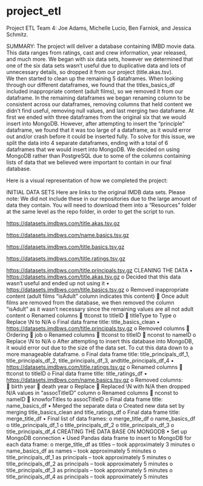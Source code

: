 # project_etl
Project ETL
Team 4: Joe Adams, Michelle Lucio, Ben Farniok, and Jessica Schmitz.

SUMMARY:
 The project will deliver a database containing IMBD movie data. This data ranges from ratings, cast and crew information, year released, and much more. We began with six data sets, however we determined that one of the six data sets wasn’t useful due to duplicative data and lots of unnecessary details, so dropped it from our project (title.akas.tsv).  
We then started to clean up the remaining 5 dataframes. When looking through our different dataframes, we found that the titles_basics_df included inappropriate content (adult films), so we removed it from our dataframe. In the remaining dataframes we began renaming column to be consistent across our dataframes, removing columns that held content we didn’t find useful, removing null values, and last merging two dataframe.
 At first we ended with three dataframes from the original six that we would insert into MongoDB. However, after attempting to insert the “principle” dataframe, we found that it was too large of a dataframe, as it would error out and/or crash before it could be inserted fully. To solve for this issue, we split the data into 4 separate dataframes, ending with a total of 6 dataframes that we would insert into MongoDB. We decided on using MongoDB rather than PostgreSQL due to some of the columns containing lists of data that we believed were important to contain in our final database. 

Here is a visual representation of how we completed the project: 
 

INITIAL DATA SETS
Here are links to the original IMDB data sets. Please note: We did not include these in our repositories due to the large amount of data they contain. You will need to download them into a “Resources” folder at the same level as the repo folder, in order to get the script to run. 

https://datasets.imdbws.com/title.akas.tsv.gz

https://datasets.imdbws.com/name.basics.tsv.gz

https://datasets.imdbws.com/title.basics.tsv.gz

https://datasets.imdbws.com/title.ratings.tsv.gz

https://datasets.imdbws.com/title.principals.tsv.gz
CLEANING THE DATA
•	https://datasets.imdbws.com/title.akas.tsv.gz
o	Decided that this data wasn’t useful and ended up not using it 
•	https://datasets.imdbws.com/title.basics.tsv.gz
o	Removed inappropriate content (adult films “isAdult” column indicates this content)
	Once adult films are removed from the database, we then removed the column “isAdult” as it wasn’t necessary since the remaining values are all not adult content
o	Renamed columns 
	ttconst to titleID
	titleType to Type
o	Replace \N to N/A
o	Final data frame title: title_basics_clean
•	https://datasets.imdbws.com/title.principals.tsv.gz
o	Removed columns
	Ordering
	job
o	Renamed columns
	ttconst to titleID
	nconst to nameID
o	Replace \N to N/A
o	After attempting to insert this database into MongoDB, it would error out due to the size of the data set. To cut this data down to a more manageable dataframe.
o	Final data frame title: title_principals_df_1, title_principals_df_2, title_principals_df_3, andtitle_principals_df_4
•	https://datasets.imdbws.com/title.ratings.tsv.gz
o	Renamed columns
	ttconst to titleID
o	Final data frame title: title_ratings_df
•	https://datasets.imdbws.com/name.basics.tsv.gz
o	Removed columns:	
	birth year
	death year 
o	Replace 
	Replaced \N with N/A then dropped N/A values in “assocTitleID” column
o	Renamed columns
	nconst to nameID
	knowforTitles to assocTitleID
o	Final data frame title: name_basics_df
•	Merged the separate data 
o	Created new data set by merging title_basics_clean and title_ratings_df
o	Final data frame title: merge_title_df
•	Final list of data frames: 
o	merge_title_df
o	name_basics_df
o	title_principals_df_1
o	title_principals_df_2
o	title_principals_df_3
o	title_principals_df_4
CREATING THE DATA BASE ON MONGODB
•	Set up MongoDB connection
•	Used Pandas data frame to insert to MongoDB for each data frame:
o	merge_title_df as titles – took approximately 3 minutes
o	name_basics_df as names – took approximately 5 minutes
o	title_principals_df_1 as principals – took approximately 5 minutes
o	title_principals_df_2 as principals – took approximately 5 minutes
o	title_principals_df_3 as principals – took approximately 5 minutes
o	title_principals_df_4 as principals – took approximately 5 minutes


